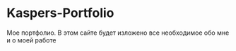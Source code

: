 # Kaspers-Portfolio
Мое портфолио. В этом сайте будет изложено все необходимое обо мне и о моей работе
